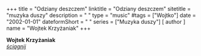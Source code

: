 +++
title = "Odziany deszczem"
linktitle = "Odziany deszczem"
sitetitle = "muzyka duszy"
description = " "
type = "music"
#tags = ["Wojtko"]
date = "2002-01-01"
dateformShort = " "
series = ["Muzyka duszy"]
[ author ]
  name = "Wojtek Krzyżaniak"
+++

**Wojtek Krzyżaniak**
\
[*ściągnij*](../odziany.mp3)
